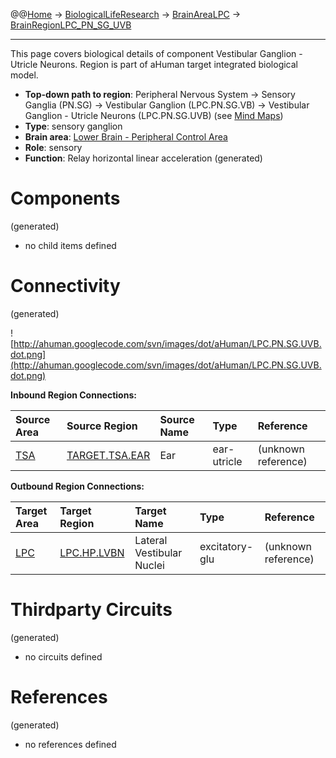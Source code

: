 @@[Home](Home.md) -> [BiologicalLifeResearch](BiologicalLifeResearch.md) -> [BrainAreaLPC](BrainAreaLPC.md) -> [BrainRegionLPC\_PN\_SG\_UVB](BrainRegionLPC_PN_SG_UVB.md)

---


This page covers biological details of component Vestibular Ganglion - Utricle Neurons.
Region is part of aHuman target integrated biological model.

  * **Top-down path to region**: Peripheral Nervous System -> Sensory Ganglia (PN.SG) -> Vestibular Ganglion (LPC.PN.SG.VB) -> Vestibular Ganglion - Utricle Neurons (LPC.PN.SG.UVB) (see [Mind Maps](OverallMindMaps.md))
  * **Type**: sensory ganglion
  * **Brain area**: [Lower Brain - Peripheral Control Area](BrainAreaLPC.md)
  * **Role**: sensory
  * **Function**: Relay horizontal linear acceleration
(generated)
# Components #
(generated)


  * no child items defined

# Connectivity #
(generated)


![http://ahuman.googlecode.com/svn/images/dot/aHuman/LPC.PN.SG.UVB.dot.png](http://ahuman.googlecode.com/svn/images/dot/aHuman/LPC.PN.SG.UVB.dot.png)

**Inbound Region Connections:**

| **Source Area** | **Source Region** | **Source Name** | **Type** | **Reference** |
|:----------------|:------------------|:----------------|:---------|:--------------|
| [TSA](BrainAreaTSA.md) | [TARGET.TSA.EAR](BrainRegionTARGET_TSA_EAR.md) | Ear             | ear-utricle | (unknown reference) |

**Outbound Region Connections:**

| **Target Area** | **Target Region** | **Target Name** | **Type** | **Reference** |
|:----------------|:------------------|:----------------|:---------|:--------------|
| [LPC](BrainAreaLPC.md) | [LPC.HP.LVBN](BrainRegionLPC_HP_LVBN.md) | Lateral Vestibular Nuclei | excitatory-glu | (unknown reference) |

# Thirdparty Circuits #
(generated)

  * no circuits defined

# References #
(generated)

  * no references defined
